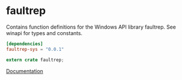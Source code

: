 # faultrep #
Contains function definitions for the Windows API library faultrep. See winapi for types and constants.

```toml
[dependencies]
faultrep-sys = "0.0.1"
```

```rust
extern crate faultrep;
```

[Documentation](https://retep998.github.io/doc/winapi/faultrep/)
